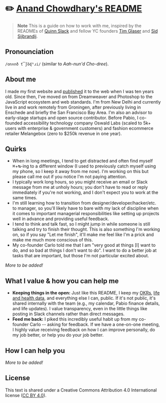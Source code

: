 # ✏️ [Anand Chowdhary's README](https://anandchowdhary.github.io/readme/)

> **Note**
> This is a guide on how to work with me, inspired by the READMEs of [Quinn Slack](https://handbook.sourcegraph.com/team/ceo/) and fellow YC founders [Tim Glaser](https://posthog.com/handbook/company/team/tim-glaser) and [Sid Sijbrandij](https://about.gitlab.com/handbook/ceo/).

## Pronounciation

`/ɑnʌnð t͡ʃŏɖʱɹi/` (similar to _Aah-nun'd Cho-dree_).

## About me

I made my first website and [published](https://web.archive.org/web/20081019093430/http://www.namah.org:80/anand/) it to the web when I was ten years old. Since then, I've moved on from Dreamweaver and Photoshop to the JavaScript ecosystem and web standards. I'm from New Delhi and currently live in and work remotely from Groningen, after previously living in Enschede and briefly the San Francisco Bay Area. I'm also an advisor to early-stage startups and open source contributor. Before Pabio, I co-founded accessibility technology company Oswald Labs (scaled to 5k+ users with enterprise & government customers) and fashion ecommerce retailer Melangebox (zero to $250k revenue in one year).

## Quirks

- When in long meetings, I tend to get distracted and often find myself <kbd>⌘</kbd>+<kbd>↹</kbd>-ing to a different window (I used to previously catch myself using my phone, so I keep it away from me now). I'm working on this but please call me out if you notice I'm not paying attention.
- I typically work long hours, so you might receive an email or Slack message from me at unholy hours; you don't have to read or reply immediately if you're not working, and I don't expect you to work at the same times.
- I'm still learning how to transition from designer/developer/hacker/etc. to manager, so you'll likely have to bare with my lack of discipline when it comes to important managerial responsibilities like setting up projects well in advance and providing useful feedback.
- I tend to think and talk fast, so I might jump in while someone is still talking and try to finish their thought. This is also something I'm working on, so if you say "Let me finish", it'll make me feel like I'm a prick and make me much more conscious of this.
- My co-founder Carlo told me that I am "very good at things \[I] want to do, and so bad at things I don't want to do". I want to do a better job at tasks that are important, but those I'm not particular excited about.

_More to be added!_

## What I value & how you can help me

- **Keeping things in the open:** Just like this README, I keep my [OKRs](https://github.com/AnandChowdhary/okrs), [life and health data](https://github.com/AnandChowdhary/life), and everything else I can, public. If it's not public, it's shared internally with the team (e.g., my calendar, Pabio finance details, and life updates). I value transparency, even in the little things like posting in Slack channels rather than direct messages.
- **Feed me back:** I piked this incredibly useful habit up from my co-founder Carlo -- asking for feedback. If we have a one-on-one meeting, I highly value receiving feedback on how I can improve personally, do my job better, or help you do your job better.

## How I can help you

_More to be added!_

## License

This text is shared under a Creative Commons Attribution 4.0 International license ([CC BY 4.0](./LICENSE)).
